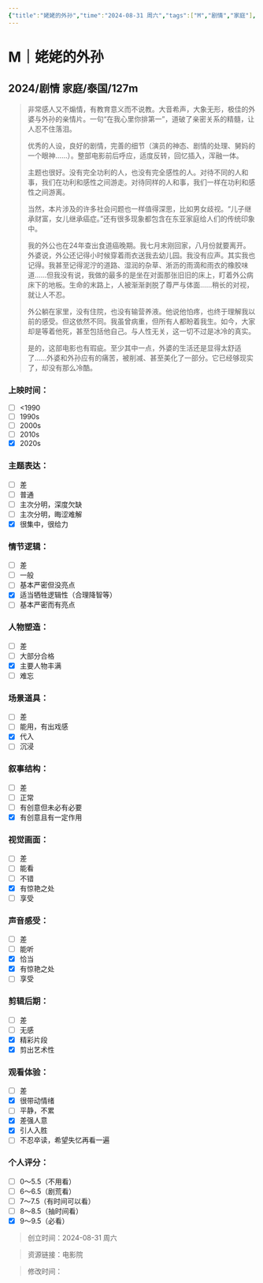 ```yaml
---
{"title":"姥姥的外孙","time":"2024-08-31 周六","tags":["M","剧情","家庭"],"rating":"9.5","dg-publish":true,"permalink":"/300 评价/M/新近看过/姥姥的外孙/","dgPassFrontmatter":true,"created":"2024-08-31T00:12:14.673+08:00","updated":"2024-08-31T23:13:26.560+08:00"}
---
```


# M｜姥姥的外孙
## 2024/剧情 家庭/泰国/127m
>非常感人又不煽情，有教育意义而不说教。大音希声，大象无形，极佳的外婆与外孙的亲情片。一句“在我心里你排第一”，道破了亲密关系的精髓，让人忍不住落泪。
>
>优秀的人设，良好的剧情，完善的细节（演员的神态、剧情的处理、舅妈的一个眼神……）。整部电影前后呼应，适度反转，回忆插入，浑融一体。
>
>主题也很好。没有完全功利的人，也没有完全感性的人。对待不同的人和事，我们在功利和感性之间游走。对待同样的人和事，我们一样在功利和感性之间游离。
>
>当然，本片涉及的许多社会问题也一样值得深思，比如男女歧视。“儿子继承财富，女儿继承癌症。”还有很多现象都包含在东亚家庭给人们的传统印象中。
>
>我的外公也在24年查出食道癌晚期。我七月末刚回家，八月份就要离开。外婆说，外公还记得小时候穿着雨衣送我去幼儿园。我没有应声。其实我也记得。我甚至记得泥泞的道路、湿润的杂草、淅沥的雨滴和雨衣的橡胶味道……但我没有说，我做的最多的是坐在对面那张旧旧的床上，盯着外公病床下的地板。生命的末路上，人被渐渐剥脱了尊严与体面……稍长的对视，就让人不忍。
>
>外公躺在家里，没有住院，也没有输营养液。他说他怕疼，也终于理解我以前的感受。但这依然不同。我虽曾病重，但所有人都盼着我生。如今，大家却是等着他死，甚至包括他自己。与人性无关，这一切不过是冰冷的真实。
>
>是的，这部电影也有瑕疵。至少其中一点，外婆的生活还是显得太舒适了……外婆和外孙应有的痛苦，被削减、甚至美化了一部分。它已经够现实了，却没有那么冷酷。
### 上映时间：
- [ ] <1990
- [ ] 1990s
- [ ] 2000s
- [ ] 2010s
- [x] 2020s
### 主题表达：
- [ ] 差
- [ ] 普通
- [ ] 主次分明，深度欠缺
- [ ] 主次分明，晦涩难解
- [x] 很集中，很给力
### 情节逻辑：
- [ ] 差
- [ ] 一般
- [ ] 基本严密但没亮点
- [x] 适当牺牲逻辑性（合理降智等）
- [ ] 基本严密而有亮点
### 人物塑造：
- [ ] 差
- [ ] 大部分合格
- [x] 主要人物丰满
- [ ] 难忘
### 场景道具：
- [ ] 差
- [ ] 能用，有出戏感
- [x] 代入
- [ ] 沉浸
### 叙事结构：
- [ ] 差
- [ ] 正常
- [ ] 有创意但未必有必要
- [x] 有创意且有一定作用
### 视觉画面：
- [ ] 差
- [ ] 能看
- [ ] 不错
- [x] 有惊艳之处
- [ ] 享受
### 声音感受：
- [ ] 差
- [ ] 能听
- [x] 恰当
- [x] 有惊艳之处
- [ ] 享受
### 剪辑后期：
- [ ] 差
- [ ] 无感
- [x] 精彩片段
- [x] 剪出艺术性
### 观看体验：
- [ ] 差
- [x] 很带动情绪
- [ ] 平静，不累
- [x] 差强人意
- [x] 引人入胜
- [ ] 不忍卒读，希望失忆再看一遍
### 个人评分：
- [ ] 0～5.5（不用看）
- [ ] 6～6.5（剧荒看）
- [ ] 7～7.5（有时间可以看）
- [ ] 8～8.5（抽时间看）
- [x] 9～9.5（必看）

>创立时间：2024-08-31 周六

>资源链接：电影院

>修改时间：



